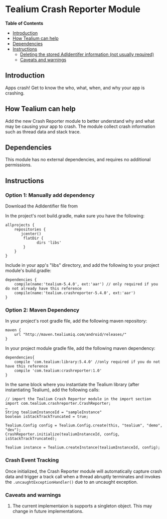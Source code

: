 # Tealium Crash Reporter Module


**Table of Contents**

- [Introduction](#introduction)
- [How Tealium can help](#how-tealium-can-help)
- [Dependencies](#dependencies)
- [Instructions](#instructions)
  - [Deleting the stored AdIdentifer information (not usually required)](#deleting-the-stored-adidentifer-information--not-usually-required-)
  - [Caveats and warnings](#caveats-and-warnings)

## Introduction

Apps crash! Get to know the who, what, when, and why your app is crashing. 

## How Tealium can help

Add the new Crash Reporter module to better understand why and what may be causing your app to crash. The module collect crash information such as thread data and stack trace. 

## Dependencies

This module has no external dependencies, and requires no additional permissions.

## Instructions
### Option 1: Manually add dependency
Download the AdIdentifier file from 

[]()

In the project's root build.gradle, make sure you have the following:

```
allprojects {
    repositories {
       jcenter()
        flatDir {
              dirs 'libs'
        }
    }
}
```

Include in your app's "libs" directory, and add the following to your project module's build.gradle:

```
dependencies {
    compile(name:'tealium-5.4.0', ext:'aar') // only required if you do not already have this reference
    compile(name:'tealium.crashreporter-5.4.0', ext:'aar')
}
```

### Option 2: Maven Dependency
In your project's root gradle file, add the following maven repository:

```
maven {
    url "http://maven.tealiumiq.com/android/releases/"
}
```

In your project module gradle file, add the following maven dependency:

```
dependencies{
    compile 'com.tealium:library:5.4.0' //only required if you do not have this reference
    compile 'com.tealium:crashreporter:1.0'
}
```

In the same block where you instantiate the Tealium library (after instantiating Tealium), add the following calls:

```
// import the Tealium Crash Reportor module in the import section
import com.tealium.crashreporter.CrashReporter;
…
String tealiumInstanceId = "sampleInstance"
boolean isStackTrackTruncated = true;

Tealium.Config config = Tealium.Config.create(this, "tealium", "demo", "dev");
CrashReporter.initialize(tealiumInstanceId, config, isStackTrackTruncated);

Tealium instance = Tealium.createInstance(tealiumInstanceId, config);
```

### Crash Event Tracking

Once initialized, the Crash Reporter module will automatically capture crash data and trigger a track call when a thread abruptly terminates and invokes the `.uncaughtExceptionHandler()` due to an uncaught exception. 


### Caveats and warnings

1. The current implementaion is supports a singleton object. This may change in future implementations.
